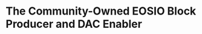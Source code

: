 The Community-Owned **EOSIO Block Producer** and **DAC Enabler**
==============================================================

<!--
[Watch Video](https://www.youtube.com/watch?v=PbQpAJOP6iA){: .btn.solid.light }
[Learn more]({% translate_link why-vote %}){: .btn.outline.light }
-->
